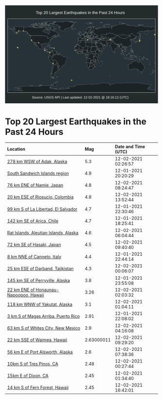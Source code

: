 ![Map](./map.png)

# Top 20 Largest Earthquakes in the Past 24 Hours

| Location | Mag | Date and Time (UTC) |
|:---|:---|:---|
| [278 km WSW of Adak, Alaska](https://earthquake.usgs.gov/earthquakes/eventpage/us6000g8cc) | 5.3 | 12-02-2021 02:26:57 |
| [South Sandwich Islands region](https://earthquake.usgs.gov/earthquakes/eventpage/us6000g89s) | 4.9 | 12-01-2021 20:20:29 |
| [76 km ENE of Namie, Japan](https://earthquake.usgs.gov/earthquakes/eventpage/us6000g8dw) | 4.8 | 12-02-2021 08:24:47 |
| [20 km ESE of Riosucio, Colombia](https://earthquake.usgs.gov/earthquakes/eventpage/us6000g8g5) | 4.8 | 12-02-2021 13:52:44 |
| [99 km S of La Libertad, El Salvador](https://earthquake.usgs.gov/earthquakes/eventpage/us6000g8aj) | 4.7 | 12-01-2021 22:30:46 |
| [142 km SE of Arica, Chile](https://earthquake.usgs.gov/earthquakes/eventpage/us6000g895) | 4.7 | 12-01-2021 18:25:41 |
| [Rat Islands, Aleutian Islands, Alaska](https://earthquake.usgs.gov/earthquakes/eventpage/us6000g8db) | 4.6 | 12-02-2021 06:04:44 |
| [72 km SE of Hasaki, Japan](https://earthquake.usgs.gov/earthquakes/eventpage/us6000g8ea) | 4.5 | 12-02-2021 09:40:40 |
| [8 km NNE of Canneto, Italy](https://earthquake.usgs.gov/earthquakes/eventpage/us6000g8aq) | 4.4 | 12-01-2021 22:44:14 |
| [25 km ESE of Darband, Tajikistan](https://earthquake.usgs.gov/earthquakes/eventpage/us6000g8bc) | 4.3 | 12-02-2021 00:06:07 |
| [145 km SE of Perryville, Alaska](https://earthquake.usgs.gov/earthquakes/eventpage/ak021fef219j) | 3.8 | 12-01-2021 23:55:08 |
| [22 km ENE of Honaunau-Napoopoo, Hawaii](https://earthquake.usgs.gov/earthquakes/eventpage/hv72819152) | 3.26 | 12-02-2021 02:03:32 |
| [118 km WNW of Yakutat, Alaska](https://earthquake.usgs.gov/earthquakes/eventpage/ak021ffp6x9q) | 3.1 | 12-02-2021 01:04:11 |
| [3 km S of Magas Arriba, Puerto Rico](https://earthquake.usgs.gov/earthquakes/eventpage/pr2021335004) | 2.91 | 12-01-2021 22:08:02 |
| [63 km S of Whites City, New Mexico](https://earthquake.usgs.gov/earthquakes/eventpage/tx2021xojz) | 2.9 | 12-02-2021 04:16:08 |
| [22 km SSE of Waimea, Hawaii](https://earthquake.usgs.gov/earthquakes/eventpage/hv72819642) | 2.63000011 | 12-02-2021 09:29:20 |
| [56 km E of Port Alsworth, Alaska](https://earthquake.usgs.gov/earthquakes/eventpage/ak021ffsyv7c) | 2.6 | 12-02-2021 07:38:36 |
| [10km S of Tres Pinos, CA](https://earthquake.usgs.gov/earthquakes/eventpage/nc73658581) | 2.48 | 12-02-2021 00:27:44 |
| [15km E of Dixon, CA](https://earthquake.usgs.gov/earthquakes/eventpage/nc73658626) | 2.45 | 12-02-2021 01:34:40 |
| [14 km S of Fern Forest, Hawaii](https://earthquake.usgs.gov/earthquakes/eventpage/hv72820127) | 2.45 | 12-02-2021 16:42:01 |
